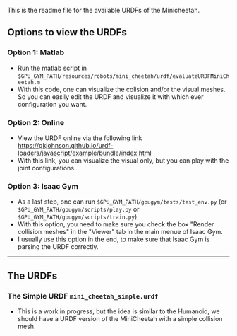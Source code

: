 This is the readme file for the available URDFs of the Minicheetah. 

## Options to view the URDFs

### Option 1: Matlab
- Run the matlab script in `````$GPU_GYM_PATH/resources/robots/mini_cheetah/urdf/evaluateURDFMiniCheetah.m`````
- With this code, one can visualize the colision and/or the visual meshes. So you can easily edit the URDF and visualize it with which ever configuration you want. 

### Option 2: Online
- View the URDF online via the following link https://gkjohnson.github.io/urdf-loaders/javascript/example/bundle/index.html
- With this link, you can visualize the visual only, but you can play with the joint configurations. 

### Option 3: Isaac Gym
- As a last step, one can run `````$GPU_GYM_PATH/gpugym/tests/test_env.py````` (or `````$GPU_GYM_PATH/gpugym/scripts/play.py````` or `````$GPU_GYM_PATH/gpugym/scripts/train.py`````)
- With this option, you need to make sure you check the box "Render collision meshes" in the "Viewer" tab in the main menue of Isaac Gym.
- I usually use this option in the end, to make sure that Isaac Gym is parsing the URDF correctly.  

--- 

## The URDFs

### The Simple URDF ```mini_cheetah_simple.urdf```
- This is a work in progress, but the idea is similar to the Humanoid, we should have a URDF version of the MiniCheetah with a simple collision mesh.
